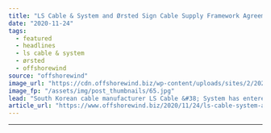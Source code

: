 ```yaml
---
title: "LS Cable & System and Ørsted Sign Cable Supply Framework Agreement"
date: "2020-11-24"
tags: 
  - featured
  - headlines
  - ls cable & system
  - ørsted
  - offshorewind
source: "offshorewind"
image_url: "https://cdn.offshorewind.biz/wp-content/uploads/sites/2/2020/11/24142806/LS-Cable-System-and-%C3%98rsted-Sign-Cable-Supply-Deal.jpg"
image_fp: "/assets/img/post_thumbnails/65.jpg"
lead: "South Korean cable manufacturer LS Cable &#38; System has entered into a five-year framework"
article_url: "https://www.offshorewind.biz/2020/11/24/ls-cable-system-and-orsted-sign-cable-supply-framework-agreement/"
---
```


---

